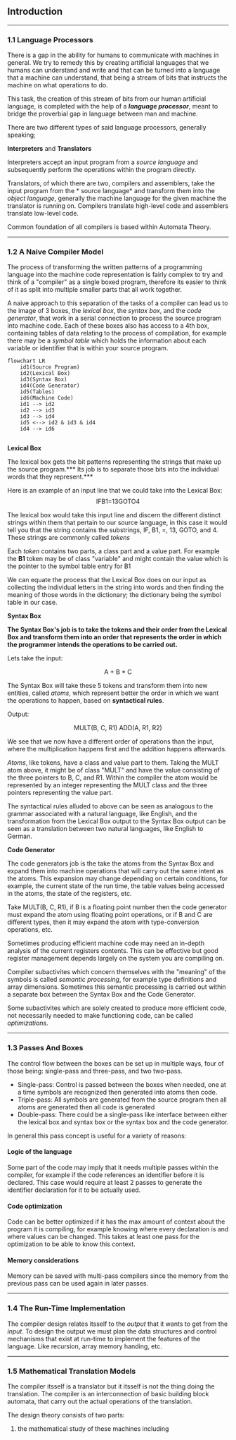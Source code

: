 ## Introduction

---
### 1.1 Language Processors
There is a gap in the ability for humans to communicate with machines in general. We try to remedy this by creating artificial languages that we humans can understand and write and that can be turned into a language that a machine can understand, that being a stream of bits that instructs the machine on what operations to do.

This task, the creation of this stream of bits from our human artificial language, is completed with the help of a <span class="purple">***language processor***</span>, meant to bridge the proverbial gap in language between man and machine.

There are two different types of said language processors, generally speaking; 

<span class="red">**Interpreters**</span> and <span class="blue">**Translators**</span>

<span class="red">Interpreters</span> accept an input program from a *source language* and subsequently perform the operations within the program directly.

<span class="blue">Translators</span>, of which there are two, compilers and assemblers, take the input program from the * source language* and transform them into the *object language*, generally the machine language for the given machine the translator is running on. Compilers translate high-level code and assemblers translate low-level code.

Common foundation of all compilers is based within Automata Theory.


---
### 1.2 A Naive Compiler Model

The process of transforming the written patterns of a programming language into the machine code representation is fairly complex to try and think of a "compiler" as a single boxed program, therefore its easier to think of it as split into multiple smaller parts that all work together.

A naive approach to this separation of the tasks of a compiler can lead us to the image of 3 boxes, the <span class="green">*lexical box*</span>, the <span class="orange">*syntax box*</span>, and the <span class="brown">*code generator*</span>, that work in a serial connection to process the source program into machine code. Each of these boxes also has access to a 4th box, containing tables of data relating to the process of compilation, for example there may be a *symbol table* which holds the information about each variable or identifier that is within your source program. 

```mermaid
flowchart LR
	id1(Source Program)
	id2(Lexical Box)
	id3(Syntax Box)
	id4(Code Generator)
	id5(Tables)
	id6(Machine Code)
	id1 --> id2
	id2 --> id3
	id3 --> id4
	id5 <--> id2 & id3 & id4
	id4 --> id6
	
```

<span class="green">**Lexical Box**</span>

The lexical box gets the bit patterns representing the strings that make up the source program.*** Its job is to separate those bits into the individual words that they represent.***

Here is an example of an input line that we could take into the Lexical Box:
$$\text{IFB1=13GOTO4}$$

The lexical box would take this input line and discern the different distinct strings within them that pertain to our source language, in this case it would tell you that the string contains the substrings, IF, B1, =, 13, GOTO, and 4. These strings are commonly called *tokens*

Each *token* contains two parts, a class part and a value part. For example the **B1** token may be of class "variable" and might contain the value which is the pointer to the symbol table entry for B1

We can equate the process that the Lexical Box does on our input as collecting the individual letters in the string into words and then finding the meaning of those words in the dictionary; the dictionary being the symbol table in our case.

<span class="orange">**Syntax Box**</span>

**The Syntax Box's job is to take the tokens and their order from the Lexical Box and transform them into an order that represents the order in which the programmer intends the operations to be carried out.**

Lets take the input:

$$\text{A + B * C}$$

The Syntax Box will take these 5 tokens and transform them into new entities, called *atoms*, which represent better the order in which we want the operations to happen, based on **syntactical rules**.

Output: 

$$\text{MULT(B, C, R1) ADD(A, R1, R2)}$$
 
 We see that we now have a different order of operations than the input, where the multiplication happens first and the addition happens afterwards.
 
 *Atoms*, like tokens, have a class and value part to them. Taking the MULT atom above, it might be of class "MULT" and have the value consisting of the three pointers to B, C, and R1. Within the compiler the atom would be represented by an integer representing the MULT class and the three pointers representing the value part.
 
 The syntactical rules alluded to above can be seen as analogous to the grammar associated with a natural language, like English, and the transformation from the Lexical Box output to the Syntax Box output can be seen as a translation between two natural languages, like English to German.
 
 
 <span class="brown">**Code Generator**</span>
 
 The code generators job is the take the atoms from the Syntax Box and expand them into machine operations that will carry out the same intent as the atoms. This expansion may change depending on certain conditions, for example, the current state of the run time, the table values being accessed in the atoms, the state of the registers, etc. 
 
 Take MULT(B, C, R1), if B is a floating point number then the code generator must expand the atom using floating point operations, or if B and C are different types, then it may expand the atom with type-conversion operations, etc.
 
 Sometimes producing efficient machine code may need an in-depth analysis of the current registers contents. This can be effective but good register management depends largely on the system you are compiling on.
 
 Compiler subactivites which concern themselves with the "meaning" of the symbols is called *semantic processing*, for example type definitions and array dimensions. Sometimes this semantic processing is carried out within a separate box between the Syntax Box and the Code Generator. 
 
 Some subactivites which are solely created to produce more efficient code, not necessarily needed to make functioning code, can be called *optimizations*.
 
 ---
 ### 1.3 Passes And Boxes
 
 The control flow between the boxes can be set up in multiple ways, four of those being: single-pass and three-pass, and two two-pass.
 
 - Single-pass:  Control is passed between the boxes when needed, one at a time symbols are recognized then generated into atoms then code.
 - Triple-pass: All symbols are generated from the source program then all atoms are generated then all code is generated
 - Double-pass: There could be a single-pass like interface between either the lexical box and syntax box or the syntax box and the code generator.

In general this pass concept is useful for a variety of reasons:


#### Logic of the language
Some part of the code may imply that it needs multiple passes within the compiler, for example if the code references an identifier before it is declared. This case would require at least 2 passes to generate the identifier declaration for it to be actually used. 


#### Code optimization

Code can be better optimized if it has the max amount of context about the program it is compiling, for example knowing where every declaration is and where values can be changed. This takes at least one pass for the optimization to be able to know this context. 

#### Memory considerations

Memory can be saved with multi-pass compilers since the memory from the previous pass can be used again in later passes.

---
### 1.4 The Run-Time Implementation

The compiler design relates itsself to the *output* that it wants to get from the *input*. To design the output we must plan the data structures and control mechanisms that exist at run-time to implement the features of the language. Like recursion, array memory handing, etc. 

---
### 1.5 Mathematical Translation Models
The compiler itsself is a translator but it itsself is not the thing doing the translation. The compiler is an interconnection of basic building block automata, that carry out the actual operations of the translation.

The design theory consists of two parts:

1. the mathematical study of these machines including
 
 
 
 
